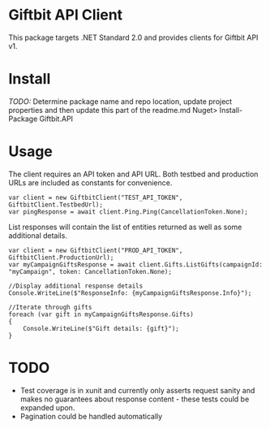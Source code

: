 # Giftbit API Client
This package targets .NET Standard 2.0 and provides clients for Giftbit API v1.

# Install
*TODO:* Determine package name and repo location, update project properties and then update this part of the readme.md
Nuget> Install-Package Giftbit.API

# Usage
The client requires an API token and API URL. Both testbed and production URLs are included as constants for convenience.

```
var client = new GiftbitClient("TEST_API_TOKEN", GiftbitClient.TestbedUrl);
var pingResponse = await client.Ping.Ping(CancellationToken.None);
```

List responses will contain the list of entities returned as well as some additional details.
```
var client = new GiftbitClient("PROD_API_TOKEN", GiftbitClient.ProductionUrl);
var myCampaignGiftsResponse = await client.Gifts.ListGifts(campaignId: "myCampaign", token: CancellationToken.None);

//Display additional response details
Console.WriteLine($"ResponseInfo: {myCampaignGiftsResponse.Info}");

//Iterate through gifts
foreach (var gift in myCampaignGiftsResponse.Gifts) 
{
	Console.WriteLine($"Gift details: {gift}");
}
```

# TODO

* Test coverage is in xunit and currently only asserts request sanity and makes no guarantees about response content - these tests could be expanded upon. 
* Pagination could be handled automatically
